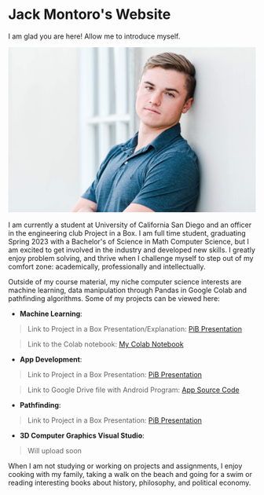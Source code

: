 # Jack Montoro's Website

I am glad you are here! Allow me to introduce myself.

![Jack photo](IMG_4130.jpeg)


I am currently a student at University of California San Diego and an officer in the engineering club Project in a Box. I am full time student, graduating Spring 2023 with a Bachelor's of Science in Math Computer Science, but I am excited to get involved in the industry and developed new skills. I greatly enjoy problem solving, and thrive when I challenge myself to step out of my comfort zone: academically, professionally and intellectually. 

Outside of my course material, my niche computer science interests are machine learning, data manipulation through Pandas in Google Colab and pathfinding algorithms. Some of my projects can be viewed here:

- **Machine Learning**:
> Link to Project in a Box Presentation/Explanation: [PiB Presentation](https://docs.google.com/presentation/d/179JoC_yrgj0md5ZY4mv-6Z3y68bmQp-VfiTrw7TPuGg/edit?usp=sharing)

> Link to the Colab notebook: [My Colab Notebook](https://colab.research.google.com/drive/10AS6kLALc1kVNHDCh3vZKkz8BK1yoJGS?usp=sharing)
- **App Development**: 
> Link to Project in a Box Presentation: [PiB Presentation](https://docs.google.com/presentation/d/1FLtB7vovW6FB3Obxmra_GUppXkvL0JFj8phRCv65Ebc/edit?usp=sharing)

> Link to Google Drive file with Android Program: [App Source Code](https://drive.google.com/drive/folders/1BD37I6iNENAaSYNYjtLgQVoPFYSYcIJk?usp=sharing)

- **Pathfinding**:
> Link to Project in a Box Presentation: [PiB Presentation](https://docs.google.com/presentation/d/1CCxulX4TpCFEf8zDOkXwelqzt51hfb_cFx2F-Ye85sA/edit#slide=id.g12685f7e956_0_29)

- **3D Computer Graphics Visual Studio**:
> Will upload soon

When I am not studying or working on projects and assignments, I enjoy cooking with my family, taking a walk on the beach and going for a swim or reading interesting books about history, philosophy, and political economy. 

